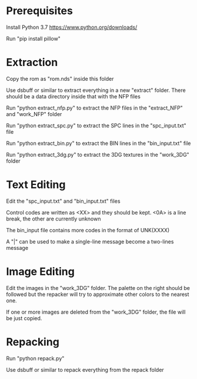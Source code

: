 # Prerequisites
Install Python 3.7 https://www.python.org/downloads/

Run "pip install pillow"

# Extraction
Copy the rom as "rom.nds" inside this folder

Use dsbuff or similar to extract everything in a new "extract" folder. There should be a data directory inside that with the NFP files

Run "python extract_nfp.py" to extract the NFP files in the "extract_NFP" and "work_NFP" folder

Run "python extract_spc.py" to extract the SPC lines in the "spc_input.txt" file

Run "python extract_bin.py" to extract the BIN lines in the "bin_input.txt" file

Run "python extract_3dg.py" to extract the 3DG textures in the "work_3DG" folder

# Text Editing
Edit the "spc_input.txt" and "bin_input.txt" files

Control codes are written as &lt;XX&gt; and they should be kept. &lt;0A&gt; is a line break, the other are currently unknown

The bin_input file contains more codes in the format of UNK(XXXX)

A "|" can be used to make a single-line message become a two-lines message

# Image Editing
Edit the images in the "work_3DG" folder. The palette on the right should be followed but the repacker will try to approximate other colors to the nearest one.

If one or more images are deleted from the "work_3DG" folder, the file will be just copied.

# Repacking
Run "python repack.py"

Use dsbuff or similar to repack everything from the repack folder
